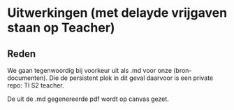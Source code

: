 # Uitwerkingen (met delayde vrijgaven staan op Teacher)

## Reden

We gaan tegenwoordig bij voorkeur uit als .md voor onze (bron-documenten). Die de persistent plek in dit geval daarvoor is een private repo: TI S2 teacher.

De uit de .md gegenereerde pdf wordt op canvas gezet.